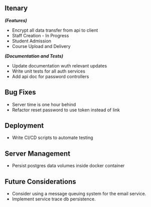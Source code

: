 ## Itenary

**_(Features)_**

- Encrypt all data transfer from api to client
- Staff Creation - In Progress
- Student Admission
- Course Upload and Delivery

**_(Documentation and Tests)_**

- Update documentation wuth relevant updates
- Write unit tests for all auth services
- Add api doc for password controllers

## Bug Fixes

- Server time is one hour behind
- Refactor reset password to use token instead of link

## Deployment

- Write CI/CD scripts to automate testing

## Server Management

- Persist postgres data volumes inside docker container

## Future Considerations

- Consider using a message queuing system for the email service.
- Implement service trace db persistence.
